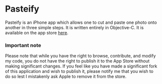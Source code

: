 Pasteify
========

Pasteify is an iPhone app which allows one to cut and paste one photo onto another in three simple steps. It is written entirely in Objective-C. It is available on the app store [here](https://itunes.apple.com/us/app/pasteify/id792966339?mt=8).

### Important note

Please note that while you have the right to browse, contribute, and modify my code, you do not have the right to publish it to the App Store without making significant changes. If you feel like you have made a significant fork of this application and wish to publish it, please notify me that you wish to do so lest I mistakenly ask Apple to remove it from the store. 
